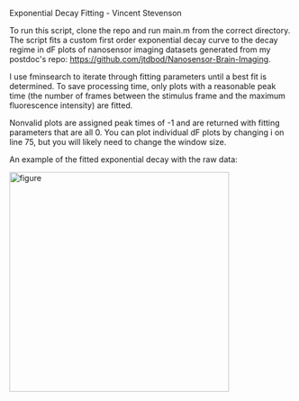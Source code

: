 Exponential Decay Fitting - Vincent Stevenson

To run this script, clone the repo and run main.m from the correct directory. 
The script fits a custom first order exponential decay curve to the decay regime in dF plots of nanosensor imaging datasets generated from my postdoc's repo: https://github.com/jtdbod/Nanosensor-Brain-Imaging.

I use fminsearch to iterate through fitting parameters until a best fit is determined. To save processing time, only plots with a reasonable peak time (the number of frames between the stimulus frame and the maximum fluorescence intensity) are fitted.

Nonvalid plots are assigned peak times of -1 and are returned with fitting
parameters that are all 0. You can plot individual dF plots by changing i
on line 75, but you will likely need to change the window size. 

An example of the fitted exponential decay with the raw data: 

<img width="390" alt="figure" src="https://user-images.githubusercontent.com/35041906/45930962-71daff80-bf1b-11e8-9d7c-b02208dfbe86.PNG">
